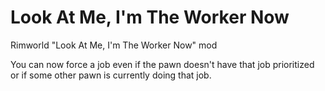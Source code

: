# Look At Me, I'm The Worker Now
Rimworld "Look At Me, I'm The Worker Now" mod

You can now force a job even if the pawn doesn't have that job prioritized or if some other pawn is currently doing that job.